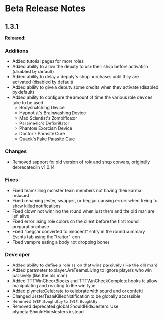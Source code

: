 # Beta Release Notes

## 1.3.1
**Released:**

### Additions
- Added tutorial pages for more roles
- Added ability to allow the deputy to use their shop before activation (disabled by default)
- Added ability to delay a deputy's shop purchases until they are activated (disabled by default)
- Added ability to give a deputy some credits when they activate (disabled by default)
- Added ability to configure the amount of time the various role devices take to be used
  - Bodysnatching Device
  - Hypnotist's Brainwashing Device
  - Mad Scientist's Zombificator
  - Paramedic's Defibrillator
  - Phantom Exorcism Device
  - Doctor's Parasite Cure
  - Quack's Fake Parasite Cure

### Changes
- Removed support for old version of role and shop convars, originally deprecated in v1.0.14

### Fixes
- Fixed teamkilling monster team members not having their karma reduced
- Fixed renaming jester, swapper, or beggar causing errors when trying to show killed notifications
- Fixed clown not winning the round when just them and the old man are left alive
- Fixed error using role colors on the client before the first round preparation phase
- Fixed "beggar converted to innocent" entry in the round summary Events tab using the "traitor" icon
- Fixed vampire eating a body not dropping bones

### Developer
- Added ability to define a role as on that wins passively (like the old man)
- Added parameter to player.AreTeamsLiving to ignore players who win passively (like the old man)
- Added TTTWinCheckBlocks and TTTWinCheckComplete hooks to allow manipulating and reacting to the win type
- Added plymeta:Celebrate to celebrate with sound and or confetti
- Changed JesterTeamKilledNotification to be globally accessible
- Renamed `SWEP.BoughtBuy` to `SWEP.BoughtBy`
- Removed deprecated global ShouldHideJesters. Use plymeta:ShouldHideJesters instead